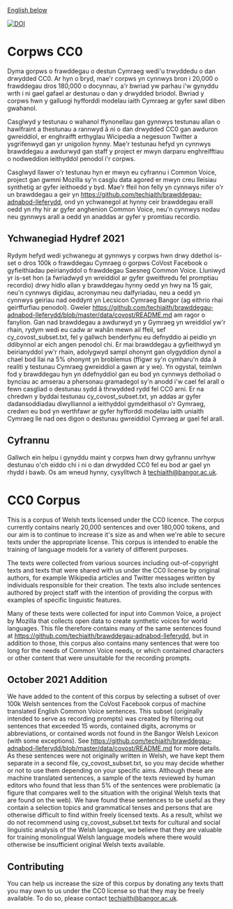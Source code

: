 [English below](#cc0-corpus)

[![DOI](https://zenodo.org/badge/346408094.svg)](https://zenodo.org/badge/latestdoi/346408094)

# Corpws CC0
Dyma gorpws o frawddegau o destun Cymraeg wedi'u trwyddedu o dan drwydded CC0. Ar hyn o bryd, mae'r corpws yn cynnwys bron i 20,000 o frawddegau dros 180,000 o docynnau, a'r bwriad yw parhau i'w gynyddu wrth i ni gael gafael ar destunau o dan y drwydded briodol. Bwriad y corpws hwn y galluogi hyfforddi modelau iaith Cymraeg ar gyfer sawl diben gwahanol.

Casglwyd y testunau o wahanol ffynonellau gan gynnwys testunau allan o hawlfraint a thestunau a rannwyd â ni o dan drwydded CC0 gan awduron gwreiddiol, er enghraifft erthyglau Wicipedia a negesuon Twitter a ysgrifenwyd gan yr unigolion hynny. Mae'r testunau hefyd yn cynnwys brawddegau a awdurwyd gan staff y project er mwyn darparu enghreifftiau o nodweddion ieithyddol penodol i'r corpws.

Casglwyd llawer o'r testunau hyn er mwyn eu cyfrannu i Common Voice, project gan gwmni Mozilla sy'n casglu data agored er mwyn creu lleisiau synthetig ar gyfer ieithoedd y byd. Mae'r ffeil hon felly yn cynnwys nifer o'r un brawddegau a geir yn https://github.com/techiaith/brawddegau-adnabod-lleferydd, ond yn ychwanegol at hynny ceir brawddegau eraill oedd yn rhy hir ar gyfer anghenion Common Voice, neu'n cynnwys nodau neu gynnwys arall a oedd yn anaddas ar gyfer y promtiau recordio.

## Ychwanegiad Hydref 2021
Rydym hefyd wedi ychwanegu at gynnwys y corpws hwn drwy ddethol is-set o dros 100k o frawddegau Cymraeg o gorpws CoVost Facebook o gyfieithiadau peirianyddol o frawddegau Saesneg Common Voice. Lluniwyd yr is-set hon (a fwriadwyd yn wreiddiol ar gyfer gweithredu fel promptiau recordio) drwy hidlo allan y brawddegau hynny oedd yn hwy na 15 gair, neu'n cynnwys digidau, acronymau neu dalfyriadau, neu a oedd yn cynnwys geiriau nad oeddynt yn Lecsicon Cymraeg Bangor (ag eithrio rhai geirffurfiau penodol). Gweler https://github.com/techiaith/brawddegau-adnabod-lleferydd/blob/master/data/covost/README.md am ragor o fanylion. Gan nad brawddegau a awdurwyd yn y Gymraeg yn wreiddiol yw'r rhain, rydym wedi eu cadw ar wahân mewn ail ffeil, sef cy_covost_subset.txt, fel y gallwch benderfynu eu defnyddio ai peidio yn ddibynnol ar eich angen penodol chi. Er mai brawddegau a gyfieithwyd yn beirianyddol yw'r rhain, adolygwyd sampl ohonynt gan olygyddion dynol a chael bod llai na 5% ohonynt yn broblemus (ffigwr sy'n cymharu'n dda â realiti y testunau Cymraeg gwreiddiol a gawn ar y we).  Yn ogystal, teimlwn fod y brawddegau hyn yn  ddefnyddiol gan eu bod yn cynnwys detholiad o bynciau ac amserau a phersonau gramadegol sy'n anodd i'w cael fel arall o fewn casgliad o destunau sydd â thrwydded rydd fel CC0 arni. Er na chredwn y byddai testunau cy_covost_subset.txt,  yn addas ar gyfer dadansoddiadau diwylliannol a ieithyddol gymdeithasol o'r Gymraeg, credwn eu bod yn werthfawr ar gyfer hyfforddi modelau iaith uniaith Cymraeg lle nad oes digon o destunau gwreiddiol Cymraeg ar gael fel arall.

## Cyfrannu
Gallwch ein helpu i gynyddu maint y corpws hwn drwy gyfrannu unrhyw destunau o'ch eiddo chi i ni o dan drwydded CC0 fel eu bod ar gael yn rhydd i bawb. Os am wneud hynny, cysylltwch â techiaith@bangor.ac.uk.


# CC0 Corpus 

This is a corpus of Welsh texts licensed under the CC0 licence. The corpus currently contains nearly 20,000 sentences and over 180,000 tokens, and our aim is to continue to increase it's size as and when we're able to secure texts under the appropriate license. This corpus is intended to enable the training of language models for a variety of different purposes.

The texts were collected from various sources including out-of-copyright texts and texts that were shared with us under the CC0 license by original authors, for example Wikipedia articles and Twitter messages written by individuals responsible for their creation. The texts also include sentences authored by project staff with the intention of providing the corpus with examples of specific linguistic features.

Many of these texts were collected for input into Common Voice, a project by Mozilla that collects open data to create synthetic voices for world languages. This file therefore contains many of the same sentences found at https://github.com/techiaith/brawddegau-adnabod-lleferydd, but in addition to those, this corpus also contains many sentences that were too long for the needs of Common Voice needs, or which contained characters or other content that were unsuitable for the recording prompts.

## October 2021 Addition
We have added to the content of this corpus by selecting a subset of over 100k Welsh sentences from the CoVost Facebook corpus of machine translated English Common Voice sentences. This subset (originally intended to serve as recording prompts) was created by filtering out sentences that exceeded 15 words, contained digits, acronyms or abbreviations, or contained words not found in the Bangor Welsh Lexicon (with some exceptions). See https://github.com/techiaith/brawddegau-adnabod-lleferydd/blob/master/data/covost/README.md for more details. As these sentences were not originally written in Welsh, we have kept them separate in a second file, cy_covost_subset.txt, so you may decide whether or not to use them depending on your specific aims. Although these are machine translated sentences, a sample of the texts reviewed by human editors who found that less than 5% of the sentences were problematic (a figure that compares well to the situation with the original Welsh texts that are found on the web). We have found these sentences to be useful as they contain a selection topics and grammatical tenses and persons that are otherwise difficult to find within freely licensed texts. As a result, whilst we do not recommend using cy_covost_subset.txt texts for cultural and social linguistic analysis of the Welsh language, we believe that they are valuable for training monolingual Welsh language models where there would otherwise be insufficient original Welsh texts available.

## Contributing
You can help us increase the size of this corpus by donating any texts thatt you may own to us under the CC0 license so that they may be freely available. To do so, please contact techiaith@bangor.ac.uk. 
